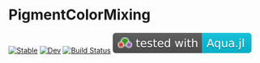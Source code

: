 # PigmentColorMixing

[![Stable](https://img.shields.io/badge/docs-stable-blue.svg)](https://asinghvi17.github.io/PigmentColorMixing.jl/stable/)
[![Dev](https://img.shields.io/badge/docs-dev-blue.svg)](https://asinghvi17.github.io/PigmentColorMixing.jl/dev/)
[![Build Status](https://github.com/asinghvi17/PigmentColorMixing.jl/actions/workflows/CI.yml/badge.svg?branch=main)](https://github.com/asinghvi17/PigmentColorMixing.jl/actions/workflows/CI.yml?query=branch%3Amain)
[![Aqua](https://raw.githubusercontent.com/JuliaTesting/Aqua.jl/master/badge.svg)](https://github.com/JuliaTesting/Aqua.jl)
